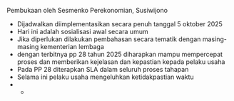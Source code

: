 Pembukaan oleh Sesmenko Perekonomian, Susiwijono
- Dijadwalkan diimplementasikan secara penuh tanggal 5 oktober 2025
- Hari ini adalah sosialisasi awal secara umum
- Jika diperlukan dilakukan pembahasan secara tematik dengan masing-masing kementerian lembaga
- dengan terbitnya pp 28 tahun 2025 diharapkan mampu mempercepat proses dan memberikan kejelasan dan kepastian kepada pelaku usaha
- Pada PP 28 diterapkan SLA dalam seluruh proses tahapan
- Selama ini pelaku usaha mengeluhkan ketidakpastian waktu
- -